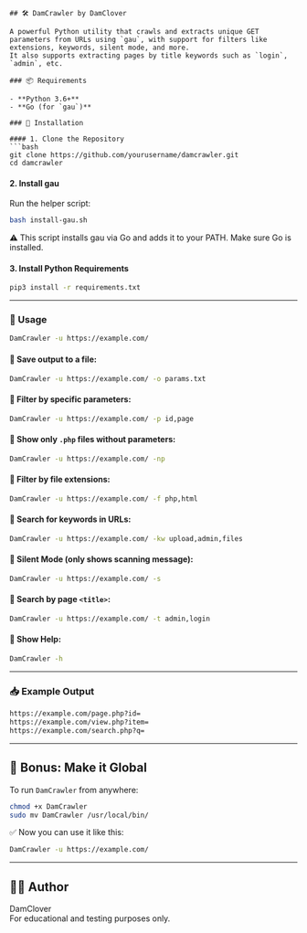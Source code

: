 

````
## 🛠️ DamCrawler by DamClover

A powerful Python utility that crawls and extracts unique GET parameters from URLs using `gau`, with support for filters like extensions, keywords, silent mode, and more.  
It also supports extracting pages by title keywords such as `login`, `admin`, etc.

### 📦 Requirements

- **Python 3.6+**
- **Go (for `gau`)**

### 🔧 Installation

#### 1. Clone the Repository
```bash
git clone https://github.com/yourusername/damcrawler.git
cd damcrawler
````

#### 2. Install gau

Run the helper script:

```bash
bash install-gau.sh
```

⚠️ This script installs gau via Go and adds it to your PATH. Make sure Go is installed.

#### 3. Install Python Requirements

```bash
pip3 install -r requirements.txt
```

---

### 🚀 Usage

```bash
DamCrawler -u https://example.com/
```

#### 🔹 Save output to a file:

```bash
DamCrawler -u https://example.com/ -o params.txt
```

#### 🔹 Filter by specific parameters:

```bash
DamCrawler -u https://example.com/ -p id,page
```

#### 🔹 Show only `.php` files **without parameters**:

```bash
DamCrawler -u https://example.com/ -np
```

#### 🔹 Filter by file extensions:

```bash
DamCrawler -u https://example.com/ -f php,html
```

#### 🔹 Search for keywords in URLs:

```bash
DamCrawler -u https://example.com/ -kw upload,admin,files
```

#### 🔹 Silent Mode (only shows scanning message):

```bash
DamCrawler -u https://example.com/ -s
```

#### 🔹 Search by page `<title>`:

```bash
DamCrawler -u https://example.com/ -t admin,login
```

#### 🔹 Show Help:

```bash
DamCrawler -h
```

---

### 📥 Example Output

```bash
https://example.com/page.php?id=
https://example.com/view.php?item=
https://example.com/search.php?q=
```

---

## 🎁 Bonus: Make it Global

To run `DamCrawler` from anywhere:

```bash
chmod +x DamCrawler
sudo mv DamCrawler /usr/local/bin/
```

✅ Now you can use it like this:

```bash
DamCrawler -u https://example.com/
```

---

## 🧑‍💻 Author

DamClover\
For educational and testing purposes only.
